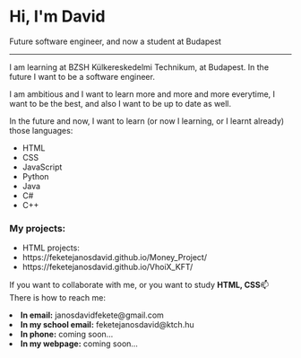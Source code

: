 <div>
	<h1>Hi, I'm David</h1>
	<p>Future software engineer, and now a student at Budapest</p>
</div>
<hr>
<div>
	<p>I am learning at BZSH Külkereskedelmi Technikum, at Budapest. In the future I want to be a software engineer.</p>
	<p>I am ambitious and I want to learn more and more and more everytime, I want to be the best, and also I want to be up to date as well.</p>
	<p>In the future and now, I want to learn (or now I learning, or I learnt already) those languages:</p>
	<ul>
		<li>HTML</li>
		<li>CSS</li>
		<li>JavaScript</li>
		<li>Python</li>
		<li>Java</li>
		<li>C#</li>
		<LI>C++</LI>
	</ul>
</div>

<h3>My projects:</h3>
<ul>
	<li>HTML projects:</li>
	<li>https://feketejanosdavid.github.io/Money_Project/</li>
	<li>https://feketejanosdavid.github.io/VhoiX_KFT/</li>
</ul>

<p>If you want to collaborate with me, or you want to study <b>HTML, CSS</b>📫 There is how to reach me: </p>
  <li><b>In email:</b> janosdavidfekete@gmail.com</li>
  <li><b>In my school email:</b> feketejanosdavid@ktch.hu</li>
  <li><b>In phone:</b> coming soon...</li>
  <li><b>In my webpage:</b> coming soon...</li>
</ul>

